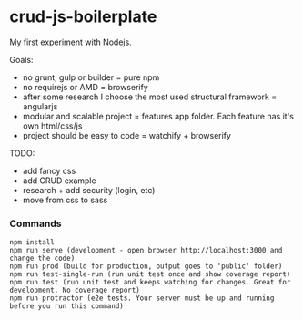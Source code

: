 # crud-js-boilerplate
My first experiment with Nodejs.

Goals:
- no grunt, gulp or builder = pure npm
- no requirejs or AMD = browserify
- after some research I choose the most used structural framework = angularjs
- modular and scalable project = features app folder. Each feature has it's own html/css/js
- project should be easy to code = watchify + browserify
 
TODO:
- add fancy css
- add CRUD example
- research + add security (login, etc)
- move from css to sass
 
### Commands

```
npm install
npm run serve (development - open browser http://localhost:3000 and change the code)
npm run prod (build for production, output goes to 'public' folder)
npm run test-single-run (run unit test once and show coverage report)
npm run test (run unit test and keeps watching for changes. Great for development. No coverage report)
npm run protractor (e2e tests. Your server must be up and running before you run this command)
```